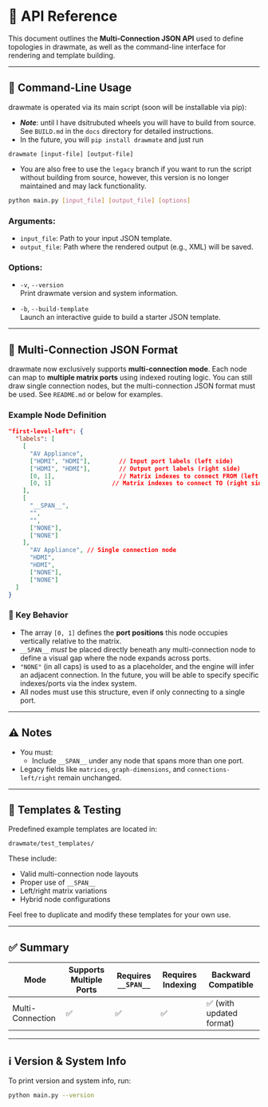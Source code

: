 # 🧩 API Reference

This document outlines the **Multi-Connection JSON API** used to define topologies in drawmate, as well as the command-line interface for rendering and template building.


---

## 🚀 Command-Line Usage

drawmate is operated via its main script (soon will be installable via pip):
- ***Note***: until I have dsitrubuted wheels you will have to build from source. See ```BUILD.md``` in the ```docs``` directory for detailed instructions.
- In the future, you will `pip install drawmate` and just run 
```
drawmate [input-file] [output-file]
```
- You are also free to use the ```legacy``` branch if you want to run the script without building from source, however, this version is no longer maintained and may lack functionality.

```sh
python main.py [input_file] [output_file] [options]
```

### **Arguments:**

- `input_file`: Path to your input JSON template.
- `output_file`: Path where the rendered output (e.g., XML) will be saved.

### **Options:**

- `-v`, `--version`  
  Print drawmate version and system information.

- `-b`, `--build-template`  
  Launch an interactive guide to build a starter JSON template.

---

## 🔄 Multi-Connection JSON Format

drawmate now exclusively supports **multi-connection mode**. Each node can map to **multiple matrix ports** using indexed routing logic. You can still draw single connection nodes, but the multi-connection JSON format must be used. See ```README.md``` or below for examples.

### Example Node Definition

```json
"first-level-left": {
  "labels": [
    [
      "AV Appliance",
      ["HDMI", "HDMI"],        // Input port labels (left side)
      ["HDMI", "HDMI"],        // Output port labels (right side)
      [0, 1],                  // Matrix indexes to connect FROM (left side)
      [0, 1]                 // Matrix indexes to connect TO (right side)
    ],
    [
      "__SPAN__",
      "",
      "",
      ["NONE"],
      ["NONE"]
    ],
      "AV Appliance", // Single connection node
      "HDMI",
      "HDMI",
      ["NONE"],
      ["NONE"]
  ]
}
```

### 🔹 Key Behavior

- The array `[0, 1]` defines the **port positions** this node occupies vertically relative to the matrix.
- `__SPAN__` *must* be placed directly beneath any multi-connection node to define a visual gap where the node expands across ports.
- `"NONE"` (in all caps) is used to as a placeholder, and the engine will infer an adjacent connection. In the future, you will be able to specify specific indexes/ports via the index system.
- All nodes must use this structure, even if only connecting to a single port.

---

## ⚠️ Notes

- You must:
  - Include `__SPAN__` under any node that spans more than one port.
- Legacy fields like `matrices`, `graph-dimensions`, and `connections-left/right` remain unchanged.

---

## 🧪 Templates & Testing

Predefined example templates are located in:
```
drawmate/test_templates/
```

These include:
- Valid multi-connection node layouts
- Proper use of `__SPAN__`
- Left/right matrix variations
- Hybrid node configurations

Feel free to duplicate and modify these templates for your own use.

---

## ✅ Summary

| Mode               | Supports Multiple Ports | Requires `__SPAN__` | Requires Indexing | Backward Compatible      |
|--------------------|------------------------|---------------------|-------------------|--------------------------|
| Multi-Connection   | ✅                     | ✅                  | ✅                | ✅ (with updated format) |

---

## ℹ️ Version & System Info

To print version and system info, run:

```sh
python main.py --version
```
